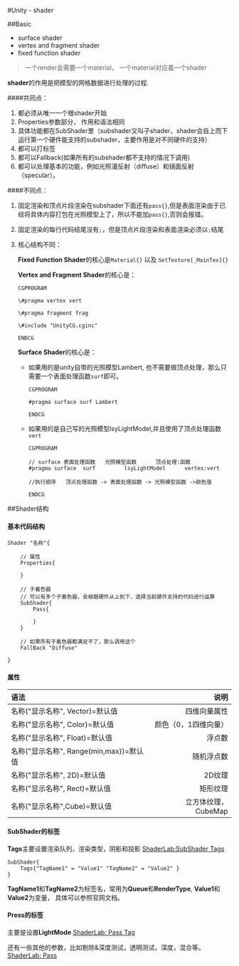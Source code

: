 #Unity - shader

##Basic

* surface shader
* vertex and fragment shader
* fixed function shader

>一个render会需要一个material， 一个material对应着一个shader

**shader**的作用是把模型的网格数据进行处理的过程.

####共同点：
1. 都必须从唯一一个根shader开始
2. Properties参数部分， 作用和语法相同
3. 具体功能都在SubShader里（subshader又叫子shader，shader会自上而下运行第一个硬件能支持的subshader，主要作用是对不同硬件的支持）
4. 都可以打标签
5. 都可以Fallback(如果所有的subshader都不支持的情况下调用)
6. 都可以处理基本的功能，例如光照漫反射（diffuse）和镜面反射（specular）。

####不同点：
1. 固定渲染和顶点片段渲染在subshader下面还有`pass{}`,但是表面渲染由于已经将具体内容打包在光照模型上了，所以不能加`pass{}`,否则会报错。
2. 固定渲染的每行代码结尾没有`;`，但是顶点片段渲染和表面渲染必须以`;`结尾
3. 核心结构不同：

	**Fixed Function Shader**的核心是`Material{}` 以及 `SetTexture[_MainTex]{}`
	
	**Vertex and Fragment Shader**的核心是：
	
	```
	CGPROGRAM
	
	\#pragma vertex vert
	
	\#pragma fragment frag  
	  
	\#include "UnityCG.cginc" 
	
	ENDCG
	```
	
	**Surface Shader**的核心是：
	
	* 如果用的是unity自带的光照模型Lambert, 也不需要做顶点处理，那么只需要一个表面处理函数`surf`即可。

		```
		CGPROGRAM
		
		#pragma surface surf Lambert
		
		ENDCG
		```
		
	* 如果用的是自己写的光照模型IsyLightModel,并且使用了顶点处理函数`vert`

		```
		CGPROGRAM
		
		// surface 表面处理函数   光照模型函数      顶点处理:函数
		#pragma surface  surf         lsyLightModel      vertex:vert
		
		//执行顺序   顶点处理函数 -> 表面处理函数 -> 光照模型函数 ->颜色值
		
		ENDCG
		```
		
		
##Shader结构

#### 基本代码结构
```
Shader "名称"{
	
	// 属性
	Properties{
		
	}
	
	// 子着色器
	// 可以有多个子着色器，会根据硬件从上到下，选择当前硬件支持的代码进行运算
	SubShader{
		Pass{
		
		}
	}
	
	// 如果所有子着色器都满足不了，那么调用这个
	FallBack "Diffuse"

}
```

#### 属性

|语法|说明|
|:------------- | -------------:|
|名称("显示名称", Vector)=默认值|四维向量属性|
|名称("显示名称", Color)=默认值|颜色（0，1四维向量）|
|名称("显示名称", Float)=默认值|浮点数|
|名称("显示名称", Range(min,max))=默认值|随机浮点数|
|名称("显示名称", 2D)=默认值|2D纹理|
|名称("显示名称", Rect)=默认值|矩形纹理|
|名称("显示名称",Cube)=默认值|立方体纹理，CubeMap|

#### SubShader的标签

**Tags**主要设置渲染队列，渲染类型，阴影和投影 [ShaderLab:SubShader Tags](https://docs.unity3d.com/Manual/SL-SubShaderTags.html)

```
SubShader{
	Tags{"TagName1" = "Value1" "TagName2" = "Value2" }
}
```

**TagName1**和**TagName2**为标签名，常用为**Queue**和**RenderType**, **Value1**和**Value2**为变量， 具体可以参照官网文档。

#### Press的标签

主要是设置**LightMode** [ShaderLab: Pass Tag](https://docs.unity3d.com/Manual/SL-PassTags.html)

还有一些其他的参数，比如剔除&深度测试，透明测试，深度，混合等。 [ShaderLab: Pass](https://docs.unity3d.com/Manual/SL-Pass.html)



